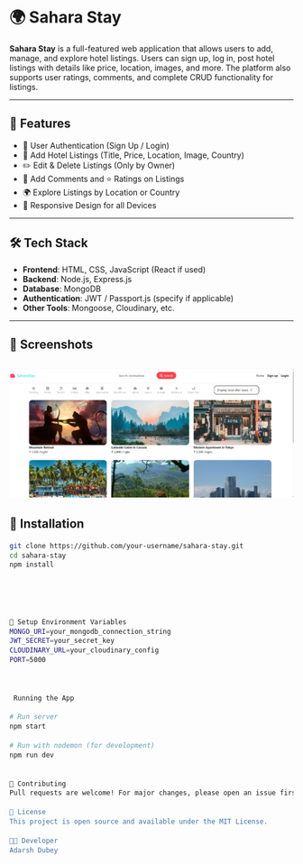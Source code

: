 # 🌍 Sahara Stay

**Sahara Stay** is a full-featured web application that allows users to add, manage, and explore hotel listings. Users can sign up, log in, post hotel listings with details like price, location, images, and more. The platform also supports user ratings, comments, and complete CRUD functionality for listings.

---

## 🚀 Features

- 🔐 User Authentication (Sign Up / Login)
- 🏨 Add Hotel Listings (Title, Price, Location, Image, Country)
- ✏️ Edit & Delete Listings (Only by Owner)
- 💬 Add Comments and ⭐ Ratings on Listings
- 🌍 Explore Listings by Location or Country
- 📱 Responsive Design for all Devices

---

## 🛠️ Tech Stack

- **Frontend**: HTML, CSS, JavaScript (React if used)
- **Backend**: Node.js, Express.js
- **Database**: MongoDB
- **Authentication**: JWT / Passport.js (specify if applicable)
- **Other Tools**: Mongoose, Cloudinary, etc.

---

## 📸 Screenshots

![image alt](https://github.com/Adarsh841412/saharastay/blob/main/Screenshot%202025-05-21%20211210.png)
---

## 📂 Installation

```bash
git clone https://github.com/your-username/sahara-stay.git
cd sahara-stay
npm install





🔑 Setup Environment Variables
MONGO_URI=your_mongodb_connection_string
JWT_SECRET=your_secret_key
CLOUDINARY_URL=your_cloudinary_config
PORT=5000



 Running the App

# Run server
npm start

# Run with nodemon (for development)
npm run dev


🙌 Contributing
Pull requests are welcome! For major changes, please open an issue first to discuss what you'd like to change.

📄 License
This project is open source and available under the MIT License.

👨‍💻 Developer
Adarsh Dubey








